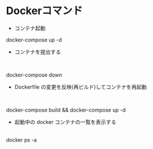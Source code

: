 # Dockerコマンド
* コンテナ起動
  <br>

docker-compose up -d
* コンテナを提出する
<br>

docker-compose down
* Dockerfile の変更を反映(再ビルド)してコンテナを再起動
<br>

docker-compose build && docker-compose up -d
* 起動中の docker コンテナの一覧を表示する
<br>
docker ps -a